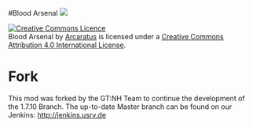#Blood Arsenal  [![](http://cf.way2muchnoise.eu/full_blood-arsenal_downloads.svg)](https://minecraft.curseforge.com/projects/blood-arsenal)

<a rel="license" href="http://creativecommons.org/licenses/by/4.0/"><img alt="Creative Commons Licence" style="border-width:0" src="http://i.creativecommons.org/l/by/4.0/88x31.png" /></a><br /><span xmlns:dct="http://purl.org/dc/terms/" property="dct:title">Blood Arsenal</span> by <a xmlns:cc="http://creativecommons.org/ns#" href="https://github.com/Arcaratus/BloodArsenal" property="cc:attributionName" rel="cc:attributionURL">Arcaratus</a> is licensed under a <a rel="license" href="http://creativecommons.org/licenses/by/4.0/">Creative Commons Attribution 4.0 International License</a>.


# Fork
This mod was forked by the GT:NH Team to continue the development of the 1.7.10 Branch.
The up-to-date Master branch can be found on our Jenkins:
http://jenkins.usrv.de
